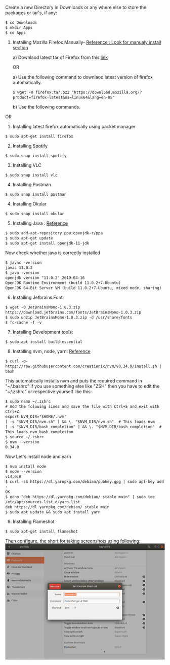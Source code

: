 Create a new Directory in Downloads or any where else to store the packages or tar's, if any: 
```shell
$ cd Downloads
$ mkdir Apps
$ cd Apps
```

1. Installing Mozilla Firefox Manually- [Reference : Look for manualy install section](https://linuxconfig.org/how-to-install-uninstall-and-update-firefox-on-ubuntu-18-04-bionic-beaver-linux)

   a) Downlaod latest tar of Firefox from this [link](https://www.mozilla.org/en-US/firefox/download/thanks/)
   
   OR

   a) Use the following command to downlaod latest version of firefox automatically.
   ```shell
   $ wget -O firefox.tar.bz2 "https://download.mozilla.org/?product=firefox-latest&os=linux64&lang=en-US"
   ```

   b) Use the following commands.

  OR

1. Installing latest firefox automatically using packet manager
```shell
$ sudo apt-get install firefox 
```

2. Installing Spotify
```shell
$ sudo snap install spotify
```

3. Installing VLC
```shell
$ sudo snap install vlc
```
4. Installing 
Postman
```shell
$ sudo snap install postman
```

4. Installing 
Okular
```shell
$ sudo snap install okular
```

5. Installing Java : [Reference](https://lift.cs.princeton.edu/java/linux/)
```shell
$ sudo add-apt-repository ppa:openjdk-r/ppa
$ sudo apt-get update
$ sudo apt-get install openjdk-11-jdk
```
  Now check whether java is correctly installed
  ```shell
  $ javac -version
  javac 11.0.2
  $ java -version
  openjdk version "11.0.2" 2019-04-16
  OpenJDK Runtime Environment (build 11.0.2+7-Ubuntu)
  OpenJDK 64-Bit Server VM (build 11.0.2+7-Ubuntu, mixed mode, sharing)
  ```

6. Installing Jetbrains Font:
```shell
$ wget -O JetBrainsMono-1.0.3.zip https://download.jetbrains.com/fonts/JetBrainsMono-1.0.3.zip
$ sudo unzip JetBrainsMono-1.0.3.zip -d /usr/share/fonts
$ fc-cache -f -v
```
7. Installing Development tools:
```shell
$ sudo apt install build-essential
```

8. Installing nvm, node, yarn: [Reference](https://linuxize.com/post/how-to-install-node-js-on-ubuntu-18.04/)
```shell
$ curl -o- https://raw.githubusercontent.com/creationix/nvm/v0.34.0/install.sh | bash
```
This automatically installs nvm and puts the required command in "~/.bashrc" if you use something else like "ZSH" then you have to edit the "~/.zshrc" or respective yourself like this:
```shell
$ sudo nano ~/.zshrc
# Add the folowing lines and save the file with Ctrl+S and exit with Ctrl+Z:
export NVM_DIR="$HOME/.nvm"
[ -s "$NVM_DIR/nvm.sh" ] && \. "$NVM_DIR/nvm.sh"  # This loads nvm
[ -s "$NVM_DIR/bash_completion" ] && \. "$NVM_DIR/bash_completion"  # This loads nvm bash_completion
$ source ~/.zshrc
$ nvm --version
0.34.0
```
Now Let's install node and yarn
```shell
$ nvm install node
$ node --version
v14.0.0
$ curl -sS https://dl.yarnpkg.com/debian/pubkey.gpg | sudo apt-key add -
OK
$ echo "deb https://dl.yarnpkg.com/debian/ stable main" | sudo tee /etc/apt/sources.list.d/yarn.list
deb https://dl.yarnpkg.com/debian/ stable main
$ sudo apt update && sudo apt install yarn
```

9.  Installing Flameshot 
```shell
$ sudo apt-get install flameshot
```

Then configure, the short for taking screenshots using following:
![](images/flameshot.png)

